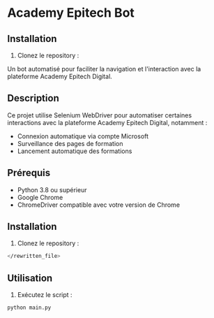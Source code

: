 # Academy Epitech Bot

## Installation

1. Clonez le repository :

Un bot automatisé pour faciliter la navigation et l'interaction avec la plateforme Academy Epitech Digital.

## Description

Ce projet utilise Selenium WebDriver pour automatiser certaines interactions avec la plateforme Academy Epitech Digital, notamment :

- Connexion automatique via compte Microsoft
- Surveillance des pages de formation
- Lancement automatique des formations

## Prérequis

- Python 3.8 ou supérieur
- Google Chrome
- ChromeDriver compatible avec votre version de Chrome

## Installation

1. Clonez le repository :

```bash
</rewritten_file>
```

## Utilisation

1. Exécutez le script :

```bash
python main.py
```

